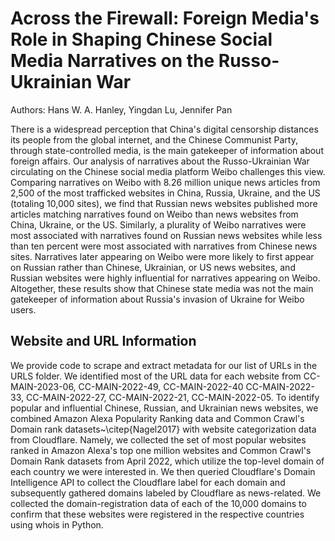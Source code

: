 # Across the Firewall: Foreign Media's Role in Shaping Chinese Social Media Narratives on the Russo-Ukrainian War

Authors: Hans W. A. Hanley, Yingdan Lu, Jennifer Pan

There is a widespread perception that China's digital censorship distances its people from the global internet, and the Chinese Communist Party, through state-controlled media, is the main gatekeeper of information about foreign affairs. Our analysis of narratives about the Russo-Ukrainian War circulating on the Chinese social media platform Weibo challenges this view. Comparing narratives on Weibo with 8.26 million unique news articles from 2,500 of the most trafficked websites in China, Russia, Ukraine, and the US (totaling 10,000 sites), we find that Russian news websites published more articles matching narratives found on  Weibo than news websites from China, Ukraine, or the US. Similarly, a plurality of Weibo narratives were most associated with narratives found on Russian news websites while less than ten percent were most associated with narratives from Chinese news sites. Narratives later appearing on Weibo were more likely to first appear on Russian rather than Chinese, Ukrainian, or US news websites, and Russian websites were highly influential for narratives appearing on Weibo. Altogether, these results show that Chinese state media was not the main gatekeeper of information about Russia's invasion of Ukraine for Weibo users. 

## Website and URL Information

We provide code to scrape and extract metadata for our list of URLs in the URLS folder. We identified most of the URL data for each website from CC-MAIN-2023-06, CC-MAIN-2022-49, CC-MAIN-2022-40 CC-MAIN-2022-33, CC-MAIN-2022-27, CC-MAIN-2022-21, CC-MAIN-2022-05. To identify popular and influential Chinese, Russian, and Ukrainian news websites, we combined Amazon Alexa Popularity Ranking data  and Common Crawl's Domain rank datasets~\citep{Nagel2017} with website categorization data from Cloudflare.  Namely, we collected the set of most popular websites ranked in Amazon Alexa's top one million websites and Common Crawl's Domain Rank datasets from April 2022, which utilize the top-level domain of each country we were interested in. We then queried Cloudflare's Domain Intelligence API to collect the Cloudflare label for each domain and subsequently gathered domains labeled by Cloudflare as news-related. We collected the domain-registration data of each of the 10,000 domains to confirm that these websites were registered in the respective countries using whois in Python. 


